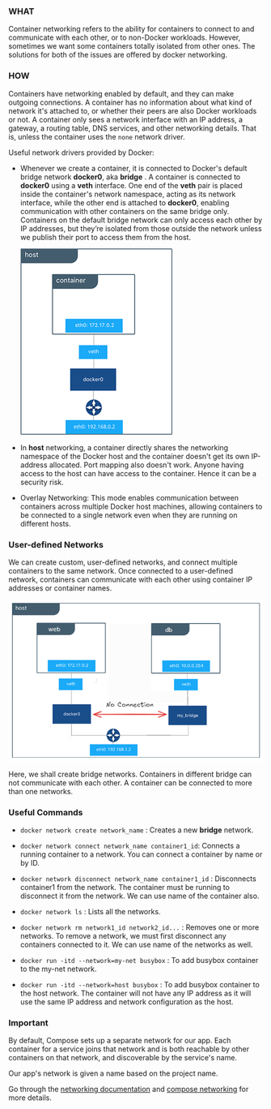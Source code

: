 ### WHAT
Container networking refers to the ability for containers to connect to and communicate with each other, or to non-Docker workloads. However, sometimes we want some containers totally isolated from other ones. The solutions for both of the issues are offered by docker networking.

### HOW
Containers have networking enabled by default, and they can make outgoing connections. A container has no information about what kind of network it's attached to, or whether their peers are also Docker workloads or not. A container only sees a network interface with an IP address, a gateway, a routing table, DNS services, and other networking details. That is, unless the container uses the `none` network driver.

Useful network drivers provided by Docker:

- Whenever we create a container, it is connected to Docker's default bridge network **docker0**, aka **bridge** . A container is connected to **docker0** using a **veth** interface. One end of the **veth** pair is placed inside the container's network namespace, acting as its network interface, while the other end is attached to **docker0**, enabling communication with other containers on the same bridge only. Containers on the default bridge network can only access each other by IP addresses, but they’re isolated from those outside the network unless we publish their port to access them from the host.

  ![default_bridge](../assets/bridge1.png)

- In **host** networking, a container directly shares the networking namespace of the Docker host and the container doesn't get its own IP-address allocated. Port mapping also doesn't work. Anyone having access to the host can have access to the container. Hence it can be a security risk.

- Overlay Networking: This mode enables communication between containers across multiple Docker host machines, allowing containers to be connected to a single network even when they are running on different hosts.

### User-defined Networks
We can create custom, user-defined networks, and connect multiple containers to the same network. Once connected to a user-defined network, containers can communicate with each other using container IP addresses or container names.

![user_defined](../assets/bridge2.png)

Here, we shall create bridge networks. Containers in different bridge can not communicate with each other. A container can be connected to more than one networks.

### Useful Commands

- `docker network create network_name` : Creates a new **bridge** network.

- `docker network connect network_name container1_id`: Connects a running container to a network. You can connect a container by name or by ID.

- `docker network disconnect network_name container1_id` : Disconnects container1 from the network. The container must be running to disconnect it from the network. We can use name of the container also.

- `docker network ls` : Lists all the networks.

- `docker network rm network1_id network2_id...` : Removes one or more networks. To remove a network, we must first disconnect any containers connected to it. We can use name of the networks as well.

- `docker run -itd --network=my-net busybox` : To add busybox container to the my-net network.

- `docker run -itd --network=host busybox` : To add busybox container to the host network. The container will not have any IP address as it will use the same IP address and network configuration as the host.

### Important

By default, Compose sets up a separate network for our app. Each container for a service joins that network and is both reachable by other containers on that network, and discoverable by the service's name. 

Our app's network is given a name based on the project name.

Go through the [networking documentation](https://docs.docker.com/engine/network/) and [compose networking](https://docs.docker.com/compose/networking/) for more details.